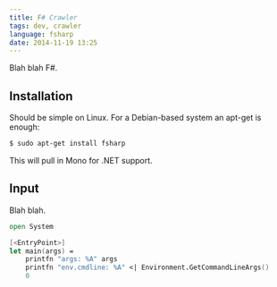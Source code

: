 ```yaml
---
title: F# Crawler
tags: dev, crawler
language: fsharp
date: 2014-11-19 13:25
---
```


Blah blah F#.

## Installation

Should be simple on Linux. For a Debian-based system an apt-get is enough:
    
~~~sh
$ sudo apt-get install fsharp
~~~

This will pull in Mono for .NET support.

## Input

Blah blah.

~~~fsharp
open System

[<EntryPoint>]
let main(args) =    
    printfn "args: %A" args
    printfn "env.cmdline: %A" <| Environment.GetCommandLineArgs()    
    0
~~~
